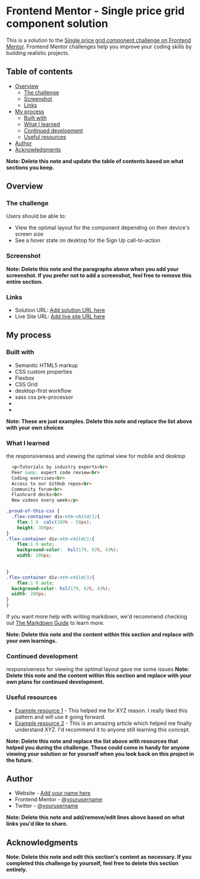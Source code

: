 # Frontend Mentor - Single price grid component solution

This is a solution to the [Single price grid component challenge on Frontend Mentor](https://www.frontendmentor.io/challenges/single-price-grid-component-5ce41129d0ff452fec5abbbc). Frontend Mentor challenges help you improve your coding skills by building realistic projects. 

## Table of contents

- [Overview](#overview)
  - [The challenge](#the-challenge)
  - [Screenshot](#screenshot)
  - [Links](#links)
- [My process](#my-process)
  - [Built with](#built-with)
  - [What I learned](#what-i-learned)
  - [Continued development](#continued-development)
  - [Useful resources](#useful-resources)
- [Author](#author)
- [Acknowledgments](#acknowledgments)

**Note: Delete this note and update the table of contents based on what sections you keep.**

## Overview

### The challenge

Users should be able to:

- View the optimal layout for the component depending on their device's screen size
- See a hover state on desktop for the Sign Up call-to-action

### Screenshot





**Note: Delete this note and the paragraphs above when you add your screenshot. If you prefer not to add a screenshot, feel free to remove this entire section.**

### Links

- Solution URL: [Add solution URL here](https://your-solution-url.com)
- Live Site URL: [Add live site URL here](https://your-live-site-url.com)

## My process

### Built with

- Semantic HTML5 markup
- CSS custom properties
- Flexbox
- CSS Grid
- desktop-first workflow
- sass css pre-processor
- 
- 

**Note: These are just examples. Delete this note and replace the list above with your own choices**

### What I learned



the responsiveness and viewing the optimal view for mobile and desktop

```html
  <p>Tutorials by industry experts<br>
  Peer &amp; expert code review<br>
  Coding exercises<br>
  Access to our GitHub repos<br>
  Community forum<br>
  Flashcard decks<br>
  New videos every week</p>
```
```css
.proud-of-this-css {
  .flex-container div:nth-child(1){
    flex:1 0  calc(100% - 50px);
    height: 300px;
}
.flex-container div:nth-child(2){
    flex:1 0 auto;
    background-color:  hsl(179, 62%, 43%);
    width: 200px;

    
}
.flex-container div:nth-child(3){
    flex:1 0 auto;
  background-color: hsl(179, 62%, 43%);
  width: 200px;
}
}
```


If you want more help with writing markdown, we'd recommend checking out [The Markdown Guide](https://www.markdownguide.org/) to learn more.

**Note: Delete this note and the content within this section and replace with your own learnings.**

### Continued development


responsiveness for viewing the optimal layout gave me some issues
**Note: Delete this note and the content within this section and replace with your own plans for continued development.**

### Useful resources

- [Example resource 1](https://www.example.com) - This helped me for XYZ reason. I really liked this pattern and will use it going forward.
- [Example resource 2](https://www.example.com) - This is an amazing article which helped me finally understand XYZ. I'd recommend it to anyone still learning this concept.

**Note: Delete this note and replace the list above with resources that helped you during the challenge. These could come in handy for anyone viewing your solution or for yourself when you look back on this project in the future.**

## Author

- Website - [Add your name here](https://www.your-site.com)
- Frontend Mentor - [@yourusername](https://www.frontendmentor.io/profile/)
- Twitter - [@yourusername](https://www.twitter.com/@legend-of-kunta)

**Note: Delete this note and add/remove/edit lines above based on what links you'd like to share.**

## Acknowledgments



**Note: Delete this note and edit this section's content as necessary. If you completed this challenge by yourself, feel free to delete this section entirely.**
